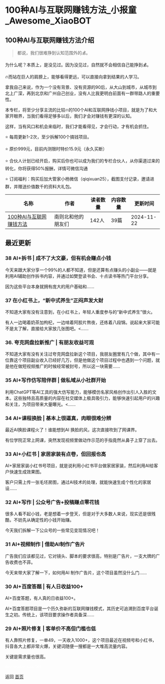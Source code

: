 # 100种AI与互联网赚钱方法_小报童_Awesome_XiaoBOT

## 100种AI与互联网赚钱方法介绍
> 都说，我们很难挣到认知范围外的💰。    
    
为什么呢？本质上，是没见过。因为没见过，自然就不会相信自己能挣到💰。    
    
🔥而站在巨人的肩膀上，能够看得更远，可以直接向拿到结果的人学习。    
    
拿我自己来说，作为一个没有背景、没有资源的90后，从大山到城市，从城市到北上广深，再到北京和广州自己创业，没有人比我更明白前面有一群带路人的重要性。    
    
本专栏，将至少分享主流的比较🔥的100个AI和互联网挣钱小项目，就是为了和大家开眼界，当我们看得足够多以后，我们才会对赚钱有更深的认知。    
    
这样，当有风口和机会来临时，我们才能看得见，才会行动，才有机会抓住。    
    
⭐ 每周更新1-2次，至少拆解100个搞钱项目。    
    
⭐ 原价999元，目前内测限时特价15.9元（永久买断）    
    
⭐ 合伙人计划已经开启，购买后你也可以成为我们的专栏合伙人，从你渠道过来的转化，你将获得50%报酬，详情可微信沟通    
    
⭐ 订阅福利：购买后加大管家小杨微信（qiqixuan25），截图支付记录，邀请进群，并赠送价值数千的资料大礼包。  
  


|名称|作者|读者数量|内容数量|更新时间|
|---|---|---|---|---|
|[100种AI与互联网赚钱方法](https://xiaobot.net/p/baiqi1920?refer=0b133df9-27dc-423b-8101-639049001c13)|南则北和他的朋友们|142人|39篇|2024-11-22|

## 最近更新
### 38 AI+拆书 | 成不了大文豪，但有机会赚点小钱

今天来跟大家分享一个99%的人都不知道，但是还算有点赚头的小副业——就是利用AI辅助创作拆书内容，并通过如樊登读书会、十点读书等热门平台分享。

因为这些平台本身就拥有庞大的用户基础和......

### 37 在小红书上，“新中式养生”正闷声发大财

不知道大家有没有注意到，在小红书上，年轻人重度参与的“新中式养生”很火。

有人一边喝着奶茶加枸杞，一边啃着阿胶片熬夜，还练着八段锦。说起来大家可能不是太了解，直接给大家放几张图吧。<......

### 36\. 夸克网盘拉新推广 | 有朋友收益可观

不知道大家有没有关注过夸克网盘拉新这个项目，我朋友圈里有几个做，其中有一位靠这个项目副业收入已经好几万，但是他做这个项目过程中也遇到一个问题，就是他在做短视频推广的时候经常被封号，所以这一块需要......

### 35 AI+写作仿写陪伴群 | 做私域从小社群开始

利用ChatGPT等AI工具的强大仿写能力，能够模仿名家风格创作出引人入胜的文本。这些独特且高质量的内容在社交媒体上极具吸引力，能够快速引起用户的兴趣和关注，为项目带来大量曝光。<......

### 34 AI+课程换脸 | 基本上很逼真，肉眼很难分辨

最近AI换脸课程火了！谁能想到AI 换脸的风，这次直接吹到了网课界。

有位学院正常上网课，突然发现视频里做动作示范的手指竟然从鼻子上穿了出去。

### 33 AI+小红书 | 家居家装有点卷，但回报也高

AI+家居家装小红书号项目，就是说利用小红书平台做家居家装，然后利用AI给客户快速生成效果图。

客户只需上传一张毛坯房图，通过AI技术的处理，就能快速生成个性化的家居设......

### 32 AI+写作 | 公众号广告+投稿赚点零花钱

很多人看不起小钱，老是想着一步登天，但是对于大多数人来说，现实还是很残酷，不妨先从确定性的小钱开始赚。

今天我们拆解一下公众号的一些常见变现情况吧！

### 31 AI+视频制作 | 借助AI制作广告片

广告我们应该都见过，它对镜头、脚本的要求很高，特别是广告片，一支大牌的广告收费也不菲。

今天来带大家了解一下，如何用AI 制作广告片，这个项目虽然没什么门......

### 30 AI+百度答题 | 有人日收益100+

AI+百度答题，有人真的日收益100+。

AI+百度答题项目是一个历久弥新的互联网赚钱模式，其历史可追溯到百度平台诞生之初。传统上，该项目要求操作者具备深......

### 29 AI+照片修复 | 客单价不高但门槛也低

有人靠照片修复，一单49，一天收入1000+，这个项目最近在视频号和小红书，抖音各大上都非常火爆，关键词随便一搜都是一大堆高流量内容。

关键是需求量也很高。


<a href="https://github.com/Reno9527/awesome-xiaobot" style="color: white; text-decoration: none;">awesome-xiaobot</a>

返回 [首页](../README.md)
